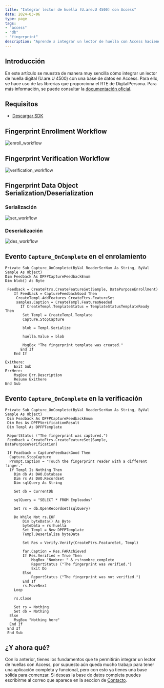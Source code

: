 ```yaml
---
title: "Integrar lector de huella (U.are.U 4500) con Access"
date: 2024-03-06
type: page
tags: 
- "access"
- "db"
- "fingerprint"
description: "Aprende a integrar un lector de huella con Access haciendo uso del SDK de DigitalPersona."
---
```


## Introducción

En este artículo se muestra de manera muy sencilla cómo integrar un lector de huella digital (U.are.U 4500) con una base de datos en Access. Para ello, se hace uso de las librerias que proporciona el RTE de DigitalPersona. Para más información, se puede consultar la [documentación oficial](https://github.com/Rooyca/Digital-Persona-SDK/blob/master/Docs/One%20Touch%20for%20Windows%20SDK%20.NET%20Developer%20Guide.pdf).

## Requisitos

- [Descargar SDK](https://github.com/Rooyca/Digital-Persona-SDK/)

## Fingerprint Enrollment Workflow

![enroll_workflow](enroll_workflow.jpg)

## Fingerprint Verification Workflow

![verification_workflow](verification_workflow.jpg)

## Fingerprint Data Object Serialization/Deserialization

### Serialización

![ser_workflow](ser_workflow.jpg)

### Deserialización

![des_workflow](des_workflow.jpg)

## Evento `Capture_OnComplete` en el enrolamiento

```vba
Private Sub Capture_OnComplete(ByVal ReaderSerNum As String, ByVal Sample As Object)
Dim Feedback As DPFPCaptureFeedbackEnum
Dim blob() As Byte

 Feedback = CreateFtrs.CreateFeatureSet(Sample, DataPurposeEnrollment)
    If Feedback = CaptureFeedbackGood Then
     CreateTempl.AddFeatures CreateFtrs.FeatureSet
     samples.Caption = CreateTempl.FeaturesNeeded
       If CreateTempl.TemplateStatus = TemplateStatusTemplateReady Then
        Set Templ = CreateTempl.Template
        Capture.StopCapture
         
        blob = Templ.Serialize
        
        huella.Value = blob

        MsgBox "The fingerprint template was created."
       End If
    End If

Exithere:
    Exit Sub
ErrHere:
    MsgBox Err.Description
    Resume Exithere
End Sub
```

## Evento `Capture_OnComplete` en la verificación

```vba
Private Sub Capture_OnComplete(ByVal ReaderSerNum As String, ByVal Sample As Object)
 Dim Feadback As DPFPCaptureFeedbackEnum
 Dim Res As DPFPVerificationResult
 Dim Templ As DPFPTemplate

 ReportStatus ("The fingerprint was captured.")
 Feedback = CreateFtrs.CreateFeatureSet(Sample, DataPurposeVerification)

 If Feadback = CaptureFeedbackGood Then
  Capture.StopCapture
  Prompt.Caption = "Touch the fingerprint reader with a different finger."
  If Templ Is Nothing Then
    Dim db As DAO.Database
    Dim rs As DAO.Recordset
    Dim sqlQuery As String

    Set db = CurrentDb

    sqlQuery = "SELECT * FROM Empleados"

    Set rs = db.OpenRecordset(sqlQuery)

    Do While Not rs.EOF
        Dim byteData() As Byte
        byteData = rs!huella
        Set Templ = New DPFPTemplate
        Templ.Deserialize byteData
        
        Set Res = Verify.Verify(CreateFtrs.FeatureSet, Templ)
        
        far.Caption = Res.FARAchieved
        If Res.Verified = True Then
            MsgBox "Nombre: " & rs!nombre_completo
            ReportStatus ("The fingerprint was verified.")
            Exit Do
        Else
            ReportStatus ("The fingerprint was not verified.")
        End If
        rs.MoveNext
    Loop

    rs.Close

    Set rs = Nothing
    Set db = Nothing
  Else
    MsgBox "Nothing here"
  End If
 End If
 End Sub
 ```

## ¿Y ahora qué?

Con lo anterior, tienes los fundamentos que te permitirán integrar un lector de huellas con Access, por supuesto aún queda mucho trabajo para tener una aplicación completa y funcional, pero con esto ya tienes una base sólida para comenzar. Si deseas la base de datos completa puedes escribirme al correo que aparece en la seccion de [Contacto](/es/contacto).








